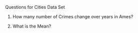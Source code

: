 Questions for Cities Data Set

1. How many number of Crimes change over years in Ames?

2. What is the Mean?
